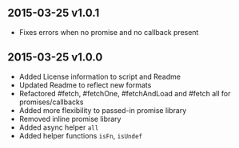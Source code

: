 
2015-03-25 v1.0.1
----------------------------
* Fixes errors when no promise and no callback present


2015-03-25 v1.0.0
----------------------------
* Added License information to script and Readme
* Updated Readme to reflect new formats
* Refactored #fetch, #fetchOne, #fetchAndLoad and #fetch all for promises/callbacks
* Added more flexibility to passed-in promise library
* Removed inline promise library
* Added async helper `all`
* Added helper functions `isFn`, `isUndef`